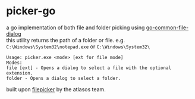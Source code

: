 # picker-go
a go implementation of both file and folder picking using [go-common-file-dialog](https://github.com/harryjph/go-common-file-dialog) <br>
this utility returns the path of a folder or file. e.g. `C:\Windows\System32\notepad.exe` or `C:\Windows\System32\`

```
Usage: picker.exe <mode> [ext for file mode]
Modes:
file [ext] - Opens a dialog to select a file with the optional extension.
folder - Opens a dialog to select a folder.
```

built upon [filepicker](https://github.com/Atlas-OS/utilities/tree/main#filepicker) by the atlasos team.
